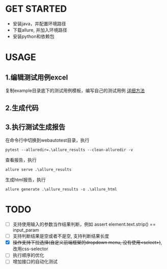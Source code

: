 
# GET STARTED
- 安装java，并配置环境路径
- 下载allure, 并加入环境路径
- 安装python和依赖包


# USAGE

## 1.编辑测试用例excel
复制example目录底下的测试用例模板，编写自己的测试用例
[详细方法](docs/how_to_write_excel.md)

## 2.生成代码

## 3.执行测试生成报告
在命令行中切换到webautotest目录，执行
```shell
pytest --alluredir=.\allure_results --clean-alluredir -v
```
查看报告，执行
```shell
allure serve .\allure_results
```
生成html报告，执行
```shell
allure generate .\allure_results -o .\allure_html
```


# TODO
- [ ] 支持使用输入的参数当作结果判断，例如 assert element.text.strip() == input_param
- [ ] 支持判断结果是空或者不是空, 支持判断结果长度
- [x] ~~操作支持下拉选择(自定义前端框架的dropdown menu, 没有使用\<select\>)~~, 改用css-selector
- [ ] 执行顺序的优化
- [ ] 增加接口的自动化测试
